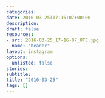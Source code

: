 ```yaml
---
categories:
date: 2016-03-25T17:16:07+00:00
description:
draft: false
resources:
- src: 2016-03-25_17-16-07_UTC.jpg
  name: "header"
layout: instagram
options:
  unlisted: false
stories:
subtitle:
title: "2016-03-25"
tags: []
---
```


 
